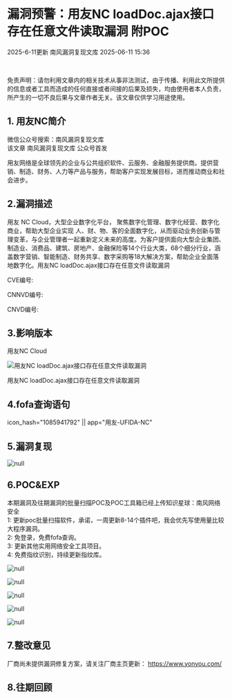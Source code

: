 #  漏洞预警：用友NC loadDoc.ajax接口存在任意文件读取漏洞 附POC  
2025-6-11更新  南风漏洞复现文库   2025-06-11 15:36  
  
   
  
免责声明：请勿利用文章内的相关技术从事非法测试，由于传播、利用此文所提供的信息或者工具而造成的任何直接或者间接的后果及损失，均由使用者本人负责，所产生的一切不良后果与文章作者无关。该文章仅供学习用途使用。  
## 1. 用友NC简介  
  
微信公众号搜索：南风漏洞复现文库  
该文章 南风漏洞复现文库 公众号首发  
  
用友网络是全球领先的企业与公共组织软件、云服务、金融服务提供商。提供营销、制造、财务、人力等产品与服务，帮助客户实现发展目标，进而推动商业和社会进步。  
## 2.漏洞描述  
  
用友 NC Cloud，大型企业数字化平台， 聚焦数字化管理、数字化经营、数字化商业，帮助大型企业实现 人、财、物、客的全面数字化，从而驱动业务创新与管理变革，与企业管理者一起重新定义未来的高度。为客户提供面向大型企业集团、制造业、消费品、建筑、房地产、金融保险等14个行业大类，68个细分行业，涵盖数字营销、智能制造、财务共享、数字采购等18大解决方案，帮助企业全面落地数字化。用友NC loadDoc.ajax接口存在任意文件读取漏洞  
  
CVE编号:  
  
CNNVD编号:  
  
CNVD编号:  
## 3.影响版本  
  
用友NC Cloud  
  
![用友NC loadDoc.ajax接口存在任意文件读取漏洞](https://mmbiz.qpic.cn/sz_mmbiz_jpg/HsJDm7fvc3bI4VSte6mpI4tpHfat0Pp9icmicrjKicSu8g9FnZguE8IzZIBfke8mOlDUAzSc8DAVZ9r9kWWoEGY4w/640?wx_fmt=jpeg "null")  
  
用友NC loadDoc.ajax接口存在任意文件读取漏洞  
## 4.fofa查询语句  
  
icon_hash="1085941792" || app="用友-UFIDA-NC"  
## 5.漏洞复现  
  
  
  
![](https://mmbiz.qpic.cn/sz_mmbiz_jpg/HsJDm7fvc3bI4VSte6mpI4tpHfat0Pp93acCaspggQmjzqibvx6AI6ibTg8FRKGUjoVTBiaQwcxgLeK5icHSX9ZibDg/640?wx_fmt=jpeg&from=appmsg "null")  
  
## 6.POC&EXP  
  
本期漏洞及往期漏洞的批量扫描POC及POC工具箱已经上传知识星球：南风网络安全  
1: 更新poc批量扫描软件，承诺，一周更新8-14个插件吧，我会优先写使用量比较大程序漏洞。  
2: 免登录，免费fofa查询。  
3: 更新其他实用网络安全工具项目。  
4: 免费指纹识别，持续更新指纹库。  
  
![](https://mmbiz.qpic.cn/sz_mmbiz_jpg/HsJDm7fvc3bI4VSte6mpI4tpHfat0Pp9FDfLMia3P8NoicvMxoQcelkHv8fEDsk6CPLYroIMNsCMuTlpawRRDaEQ/640?wx_fmt=jpeg&from=appmsg "null")  
  
  
  
![](https://mmbiz.qpic.cn/sz_mmbiz_jpg/HsJDm7fvc3bI4VSte6mpI4tpHfat0Pp9NaicIkA1Siaq6t99zXeo0cHMlSKDksOmicY4lM4CP38tRh191AN7x6roQ/640?wx_fmt=jpeg&from=appmsg "null")  
  
  
  
![](https://mmbiz.qpic.cn/sz_mmbiz_jpg/HsJDm7fvc3bI4VSte6mpI4tpHfat0Pp9DcDLH9CWWV5VD2HGg3a8TGfJLJib3IfS4vF3SHictd3nFF8YkPFa9Ykg/640?wx_fmt=jpeg&from=appmsg "null")  
  
  
  
![](https://mmbiz.qpic.cn/sz_mmbiz_jpg/HsJDm7fvc3bI4VSte6mpI4tpHfat0Pp9ypAStaMwXrGSjvibu6osHNdfymwzyavTgKZlVOlyT5MRkYNHic7oUhPQ/640?wx_fmt=jpeg&from=appmsg "null")  
  
  
  
![](https://mmbiz.qpic.cn/sz_mmbiz_jpg/HsJDm7fvc3bI4VSte6mpI4tpHfat0Pp9IDGj9dI9qw3bCLun5qr3GS46shn3PgsSvpEYqhXXo4RdsD8erSwfLg/640?wx_fmt=jpeg&from=appmsg "null")  
  
## 7.整改意见  
  
厂商尚未提供漏洞修复方案，请关注厂商主页更新： https://www.yonyou.com/  
## 8.往期回顾  
  
  
   
  
  
  
